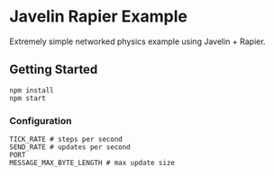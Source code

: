 # Javelin Rapier Example

Extremely simple networked physics example using Javelin + Rapier.

## Getting Started

```
npm install
npm start
```

### Configuration

```
TICK_RATE # steps per second
SEND_RATE # updates per second
PORT
MESSAGE_MAX_BYTE_LENGTH # max update size
```

